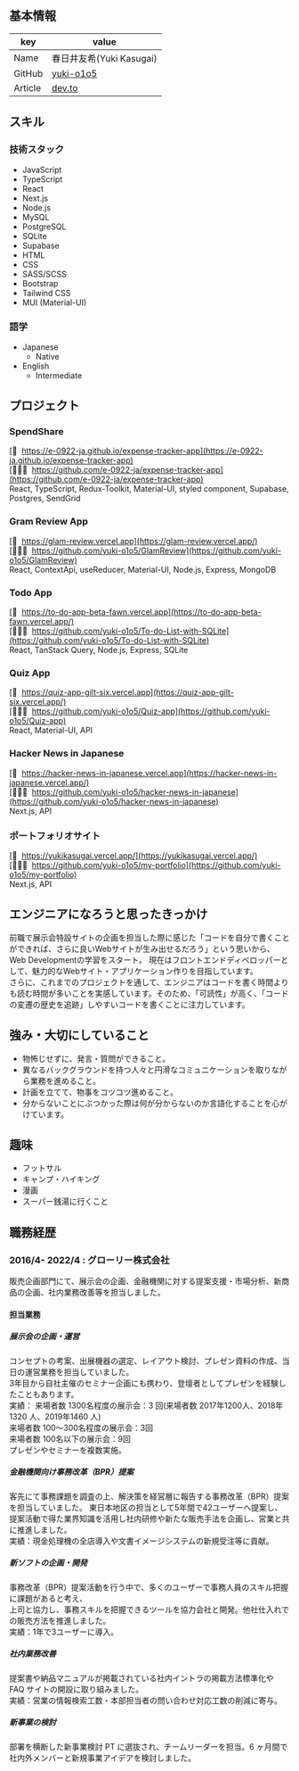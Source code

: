 
## 基本情報

| key     | value                                     |
| ------- | ----------------------------------------- |
| Name    | 春日井友希(Yuki Kasugai)                  |
| GitHub  | [yuki-o1o5](https://github.com/yuki-o1o5) |
| Article | [dev.to](https://dev.to/yukio1o5)         |

## スキル

### 技術スタック
- JavaScript
- TypeScript
- React
- Next.js
- Node.js
- MySQL
- PostgreSQL
- SQLite
- Supabase
- HTML
- CSS
- SASS/SCSS
- Bootstrap
- Tailwind CSS
- MUI (Material-UI)

### 語学

- Japanese
  - Native
- English
  - Intermediate

## プロジェクト
### SpendShare
[🔗&nbsp; https://e-0922-ja.github.io/expense-tracker-app](https://e-0922-ja.github.io/expense-tracker-app)  
[👩🏻‍💻&nbsp; https://github.com/e-0922-ja/expense-tracker-app](https://github.com/e-0922-ja/expense-tracker-app)  
React, TypeScript, Redux-Toolkit, Material-UI, styled component, Supabase, Postgres, SendGrid

### Gram Review App  
[🔗&nbsp; https://glam-review.vercel.app](https://glam-review.vercel.app/)  
[👩🏻‍💻&nbsp; https://github.com/yuki-o1o5/GlamReview](https://github.com/yuki-o1o5/GlamReview)   
React, ContextApi, useReducer, Material-UI, Node.js, Express, MongoDB

### Todo App  
[🔗&nbsp; https://to-do-app-beta-fawn.vercel.app](https://to-do-app-beta-fawn.vercel.app/)  
[👩🏻‍💻&nbsp; https://github.com/yuki-o1o5/To-do-List-with-SQLite](https://github.com/yuki-o1o5/To-do-List-with-SQLite)   
React, TanStack Query,  Node.js, Express, SQLite

### Quiz App
[🔗&nbsp; https://quiz-app-gilt-six.vercel.app](https://quiz-app-gilt-six.vercel.app/)    
[👩🏻‍💻&nbsp; https://github.com/yuki-o1o5/Quiz-app](https://github.com/yuki-o1o5/Quiz-app)  
React, Material-UI, API  

### Hacker News in Japanese  
[🔗&nbsp; https://hacker-news-in-japanese.vercel.app](https://hacker-news-in-japanese.vercel.app/)  
[👩🏻‍💻&nbsp; https://github.com/yuki-o1o5/hacker-news-in-japanese](https://github.com/yuki-o1o5/hacker-news-in-japanese)  
Next.js, API  

### ポートフォリオサイト   
[🔗&nbsp; https://yukikasugai.vercel.app/](https://yukikasugai.vercel.app/)   
[👩🏻‍💻&nbsp; https://github.com/yuki-o1o5/my-portfolio](https://github.com/yuki-o1o5/my-portfolio)   
Next.js, API  

## エンジニアになろうと思ったきっかけ
前職で展示会特設サイトの企画を担当した際に感じた「コードを自分で書くことができれば、さらに良いWebサイトが生み出せるだろう」という思いから、Web Developmentの学習をスタート。
現在はフロントエンドディベロッパーとして、魅力的なWebサイト・アプリケーション作りを目指しています。<br/>
さらに、これまでのプロジェクトを通して、エンジニアはコードを書く時間よりも読む時間が多いことを実感しています。そのため、「可読性」が高く、「コードの変遷の歴史を追跡」しやすいコードを書くことに注力しています。


## 強み・大切にしていること

- 物怖じせずに、発言・質問ができること。<br/>
- 異なるバックグラウンドを持つ人々と円滑なコミュニケーションを取りながら業務を進めること。<br/>
- 計画を立てて、物事をコツコツ進めること。<br/>
- 分からないことにぶつかった際は何が分からないのか言語化することを心がけています。<br/>


## 趣味

- フットサル
- キャンプ・ハイキング
- 漫画
- スーパー銭湯に行くこと

## 職務経歴

### 2016/4- 2022/4 : グローリー株式会社

販売企画部門にて、展示会の企画、金融機関に対する提案支援・市場分析、新商品の企画、社内業務改善等を担当しました。

#### 担当業務
##### 展示会の企画・運営
コンセプトの考案、出展機器の選定、レイアウト検討、プレゼン資料の作成、当日の運営業務を担当していました。  
3年目から自社主催のセミナー企画にも携わり、登壇者としてプレゼンを経験したこともあります。  
実績：
来場者数 1300名程度の展示会：3 回(来場者数 2017年1200人、2018年1320 人、2019年1460 人)  
来場者数 100～300名程度の展示会：3回  
来場者数 100名以下の展示会：9回  
プレゼンやセミナーを複数実施。  
##### 金融機関向け事務改革（BPR）提案
客先にて事務課題を調査の上、解決策を経営層に報告する事務改革（BPR）提案を担当していました。
東日本地区の担当として5年間で42ユーザーへ提案し、提案活動で得た業界知識を活用し社内研修や新たな販売手法を企画し、営業と共に推進しました。  
実績：現金処理機の全店導入や文書イメージシステムの新規受注等に貢献。
##### 新ソフトの企画・開発
事務改革（BPR）提案活動を行う中で、多くのユーザーで事務人員のスキル把握に課題があると考え、  
上司と協力し、事務スキルを把握できるツールを協力会社と開発。他社仕入れでの販売方法を推進しました。   
実績：1年で3ユーザーに導入。  
##### 社内業務改善
提案書や納品マニュアルが掲載されている社内イントラの掲載方法標準化や FAQ サイトの開設に取り組みました。  
実績：営業の情報検索工数・本部担当者の問い合わせ対応工数の削減に寄与。
##### 新事業の検討
部署を横断した新事業検討 PT に選抜され、チームリーダーを担当。6 ヶ月間で社内外メンバーと新規事業アイデアを検討しました。


